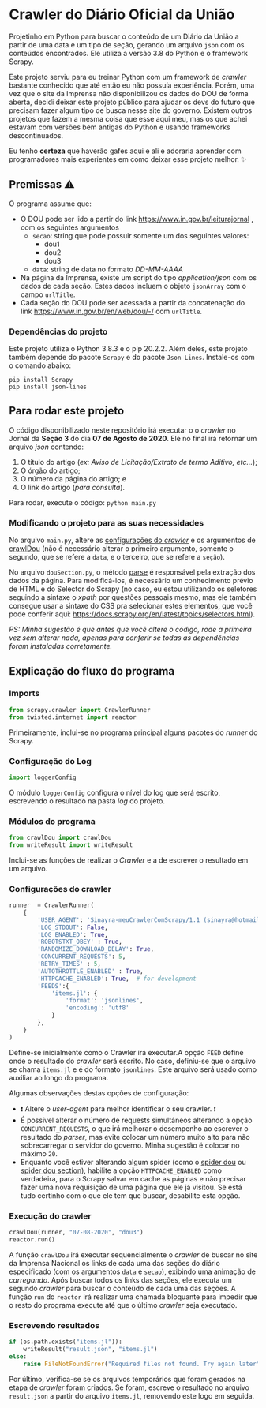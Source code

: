 # Crawler do Diário Oficial da União
Projetinho em Python para buscar o conteúdo de um Diário da União a partir de uma data e um tipo de seção, gerando um arquivo `json` com os conteúdos encontrados. Ele utiliza a versão 3.8 do Python e o framework Scrapy.

Este projeto serviu para eu treinar Python com um framework de *crawler* bastante conhecido que até então eu não possuía experiência. Porém, uma vez que o site da Imprensa não disponibilizou os dados do DOU de forma aberta, decidi deixar este projeto público para ajudar os devs do futuro que precisam fazer algum tipo de busca nesse site do governo. Existem outros projetos que fazem a mesma coisa que esse aqui meu, mas os que achei estavam com versões bem antigas do Python e usando frameworks descontinuados.

Eu tenho **certeza** que haverão gafes aqui e ali e adoraria aprender com programadores mais experientes em como deixar esse projeto melhor. :sparkles:

## Premissas :warning:
O programa assume que:
* O DOU pode ser lido a partir do link https://www.in.gov.br/leiturajornal , com os seguintes argumentos
    * `secao`: string que pode possuir somente um dos seguintes valores:
        * dou1
        * dou2
        * dou3
    * `data`: string de data no formato *DD-MM-AAAA*
* Na página da Imprensa, existe um script do tipo *application/json* com os dados de cada seção. Estes dados incluem o objeto `jsonArray` com o campo `urlTitle`.
* Cada seção do DOU pode ser acessada a partir da concatenação do link https://www.in.gov.br/en/web/dou/-/ com `urlTitle`.

### Dependências do projeto 

Este projeto utiliza o Python 3.8.3 e o pip 20.2.2. Além deles, este projeto também depende do pacote `Scrapy` e do pacote `Json Lines`. Instale-os com o comando abaixo:

```shell
pip install Scrapy
pip install json-lines
```

## Para rodar este projeto

O código disponibilizado neste repositório irá executar o o *crawler* no Jornal da **Seção 3** do dia **07 de Agosto de 2020**. Ele no final irá retornar um arquivo *json* contendo:
1. O título do artigo (*ex: Aviso de Licitação/Extrato de termo Aditivo, etc...*);
2. O órgão do artigo;
3. O número da página do artigo; e
4. O link do artigo (*para consulta*).

Para rodar, execute o código: `python main.py`

### Modificando o projeto para as suas necessidades

No arquivo `main.py`, altere as [configurações do *crawler*](main.py#L12) e os argumentos de [crawlDou](main.py#L32) (não é necessário alterar o primeiro argumento, somente o segundo, que se refere a `data`, e o terceiro, que se refere a `seção`).

No arquivo `douSection.py`, o método [parse](douSection.py#L15) é responsável pela extração dos dados da página. Para modificá-los, é necessário um conhecimento prévio de HTML e do Selector do Scrapy (no caso, eu estou utilizando os seletores seguindo a sintaxe o *xpath* por questões pessoais mesmo, mas ele também consegue usar a sintaxe do CSS pra selecionar estes elementos, que você pode conferir aqui: https://docs.scrapy.org/en/latest/topics/selectors.html).

*PS: Minha sugestão é que antes que você altere o código, rode a primeira vez sem alterar nada, apenas para conferir se todas as dependências foram instaladas corretamente.*

## Explicação do fluxo do programa

### Imports
```python
from scrapy.crawler import CrawlerRunner
from twisted.internet import reactor
```
Primeiramente, inclui-se no programa principal alguns pacotes do *runner* do Scrapy. 

### Configuração do Log
```python
import loggerConfig
```
O módulo `loggerConfig` configura o nível do log que será escrito, escrevendo o resultado na pasta *log* do projeto.

### Módulos do programa
```python
from crawlDou import crawlDou
from writeResult import writeResult
```
Inclui-se as funções de realizar o *Crawler* e a de escrever o resultado em um arquivo.

### Configurações do crawler
```python
runner  = CrawlerRunner(
    {
        'USER_AGENT': 'Sinayra-meuCrawlerComScrapy/1.1 (sinayra@hotmail.com)',
        'LOG_STDOUT': False,
        'LOG_ENABLED': True,
        'ROBOTSTXT_OBEY' : True,
        'RANDOMIZE_DOWNLOAD_DELAY': True,
        'CONCURRENT_REQUESTS': 5,
        'RETRY_TIMES' : 5,
        'AUTOTHROTTLE_ENABLED' : True,
        'HTTPCACHE_ENABLED': True,  # for development
        'FEEDS':{
            'items.jl': {
                'format': 'jsonlines',
                'encoding': 'utf8'
            }   
        },
    }
)
```

Define-se inicialmente como o Crawler irá executar.A opção `FEED` define onde o resultado do *crawler* será escrito. No caso, definiu-se que o arquivo se chama `items.jl` e é do formato `jsonlines`. Este arquivo será usado como auxiliar ao longo do programa.

Algumas observações destas opções de configuração:
*  :exclamation: Altere o *user-agent* para melhor identificar o seu crawler. :exclamation:
* É possível alterar o número de requests simultâneos alterando a opção `CONCURRENT_REQUESTS`, o que irá melhorar o desempenho ao escrever o resultado do *parser*, mas evite colocar um número muito alto para não sobrecarregar o servidor do governo. Minha sugestão é colocar no máximo `20`.
* Enquanto você estiver alterando algum spider (como o [spider dou](dou.py) ou [spider dou section](douSection.py)), habilite a opção `HTTPCACHE_ENABLED` como verdadeira, para o Scrapy salvar em cache as páginas e não precisar fazer uma nova requisição de uma página que ele já visitou. Se está tudo certinho com o que ele tem que buscar, desabilite esta opção.

### Execução do crawler
```python
crawlDou(runner, "07-08-2020", "dou3")
reactor.run()
```
A função `crawlDou` irá executar sequencialmente o *crawler* de buscar no site da Imprensa Nacional os links de cada uma das seções do diário especificado (com os argumentos `data` e `secao`), exibindo uma animação de *carregando*. Após buscar todos os links das seções, ele executa um segundo *crawler* para buscar o conteúdo de cada uma das seções.
A função `run` do `reactor` irá realizar uma chamada bloquante para impedir que o resto do programa execute até que o último *crawler* seja executado.

### Escrevendo resultados
```python
if (os.path.exists("items.jl")):
    writeResult("result.json", "items.jl")
else:
    raise FileNotFoundError("Required files not found. Try again later")
```

Por último, verifica-se se os arquivos temporários que foram gerados na etapa de *crawler* foram criados. Se foram, escreve o resultado no arquivo `result.json` a partir do arquivo `items.jl`, removendo este logo em seguida.
